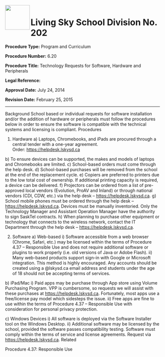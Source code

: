 <img src="https://livingskyschooldivision.github.io/AdminProceduresPublic/LivingSkySDlogo.svg" width=80 align=left> 

# Living Sky School Division No. 202



**Procedure Type:**   		Program and Curriculum

**Procedure Number:**		6.20
	
**Procedure Title:**  	    Technology Requests for Software, Hardware and Peripherals
 	
**Legal Reference:**	   

**Approval Date:**	       July 24, 2014

**Revision Date:**	       February 25, 2015

-----

Background
School based or individual requests for software installation and/or the addition of hardware or peripherals must follow the procedures below in order to ensure the software is compatible with the technical systems and licensing is compliant.
Procedures
1.	Hardware
a)	Laptops, Chromebooks, and iPads are procured through a central tender with a one-year agreement.  
	Order: https://helpdesk.lskysd.ca

b)	To ensure devices can be supported, the makes and models of laptops and Chromebooks are limited.
c)	School-based orders must come through the help desk.
d)	School-based purchases will be removed from the school at the end of the replacement cycle.
e)	Copiers are preferred to printers due to the low total cost of ownership. If additional printing capacity is required, a device can be delivered.
f)	Projectors can be ordered from a list of pre-approved local vendors (Evolution, ProAV and Inland) or through national vendors (CDI, CDW, etc.) via the help desk – https://helpdesk.lskysd.ca.
g)	School mobile phones must be ordered through the help desk – https://helpdesk.lskysd.ca. Devices must be manually inventoried. Only the Technology Manager and Assistant Operation Manager have the authority to sign SaskTel contracts.
h)	When planning to purchase other equipment or technology that connects to the wireless network, contact the IT Department through the help desk – https://helpdesk.lskysd.ca.  

2.	Software
a)	Web-based
i)	Software accessible from a web browser (Chrome, Safari, etc.) may be licensed within the terms of Procedure 4.37 – Responsible Use and does not require additional software or plugins to work properly (i.e. old versions of Java or Adobe Flash).
ii)	Many web-based products support sign-in with Google or Microsoft integration. This method is highly encouraged.  Any accounts should be created using a @lskysd.ca email address and students under the age of 18 should not be accepting terms of services.

b)		iPad/Mac
i)	Paid apps may be purchase through App store using Volume Purchasing Program. VPP is cumbersome, so requests we will assist with these purchases at https://helpdesk.lskysd.ca.  Fortunately, most apps use a free/license pay model which sidesteps the issue.
ii)	Free apps are fine to use within the terms of Procedure 4.37 – Responsible Use with consideration for personal privacy protection.
		
c)	Windows Devices
i)	All software is deployed via the Software Installer tool on the Windows Desktop.
ii)	Additional software may be licensed by the school, provided the software passes compatibility testing. Software must comply within the terms of service and license agreements. Request via https://helpdesk.lskysd.ca.
Related

Procedure 4.37: Responsible Use
